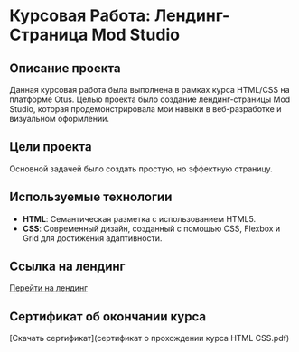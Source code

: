 # Курсовая Работа: Лендинг-Страница Mod Studio

## Описание проекта

Данная курсовая работа была выполнена в рамках курса HTML/CSS на платформе Otus. Целью проекта было создание лендинг-страницы Mod Studio, которая продемонстрировала мои навыки в веб-разработке и визуальном оформлении.

## Цели проекта

Основной задачей было создать простую, но эффектную страницу.

## Используемые технологии

- **HTML**: Семантическая разметка с использованием HTML5.
- **CSS**: Современный дизайн, созданный с помощью CSS, Flexbox и Grid для достижения адаптивности.

## Ссылка на лендинг

[Перейти на лендинг](https://v-kozintsev.github.io/otus/)

## Сертификат об окончании курса
[Скачать сертификат](сертификат о прохождении курса HTML CSS.pdf)
